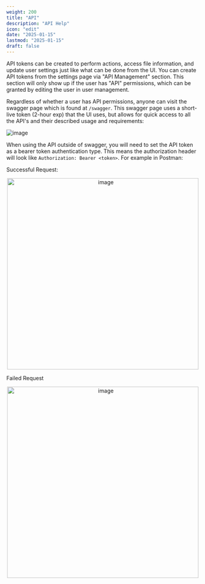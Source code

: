 ```yaml
---
weight: 200
title: "API"
description: "API Help"
icon: "edit"
date: "2025-01-15"
lastmod: "2025-01-15"
draft: false
---
```


API tokens can be created to perform actions, access file information, and update user settings just like what can be done from the UI. You can create API tokens from the settings page via "API Management" section. This section will only show up if the user has "API" permissions, which can be granted by editing the user in user management.

Regardless of whether a user has API permissions, anyone can visit the swagger page which is found at `/swagger`. This swagger page uses a short-live token (2-hour exp) that the UI uses, but allows for quick access to all the API's and their described usage and requirements:

![image](https://github.com/user-attachments/assets/12abd1f6-21d3-4437-98ed-9b0da6cf2c73)

When using the API outside of swagger, you will need to set the API token as a bearer token authentication type. This means the authorization header will look like `Authorization: Bearer <token>`. For example in Postman:

Successful Request:

<p align="center"><img width="500" alt="image" src="https://github.com/user-attachments/assets/4f18fa8a-8d87-4f40-9dc7-3d4407769b59"></p>

Failed Request

<p align="center"><img width="500" alt="image" src="https://github.com/user-attachments/assets/4da0deae-f93d-4d94-83b1-68806afb343a"></p>
